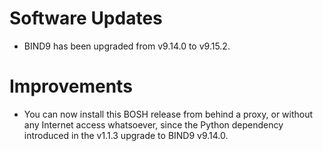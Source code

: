 # Software Updates

- BIND9 has been upgraded from v9.14.0 to v9.15.2.

# Improvements

- You can now install this BOSH release from behind a proxy, or
  without any Internet access whatsoever, since the Python
  dependency introduced in the v1.1.3 upgrade to BIND9 v9.14.0.
